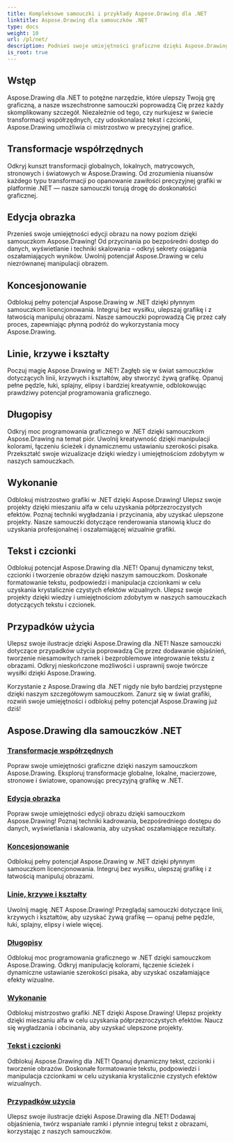 ```yaml
---
title: Kompleksowe samouczki i przykłady Aspose.Drawing dla .NET
linktitle: Aspose.Drawing dla samouczków .NET
type: docs
weight: 10
url: /pl/net/
description: Podnieś swoje umiejętności graficzne dzięki Aspose.Drawing dla .NET! Od precyzyjnych transformacji współrzędnych po dynamiczny tekst i czcionki — nasze samouczki uwalniają pełny potencjał grafiki.
is_root: true
---
```


## Wstęp

Aspose.Drawing dla .NET to potężne narzędzie, które ulepszy Twoją grę graficzną, a nasze wszechstronne samouczki poprowadzą Cię przez każdy skomplikowany szczegół. Niezależnie od tego, czy nurkujesz w świecie transformacji współrzędnych, czy udoskonalasz tekst i czcionki, Aspose.Drawing umożliwia ci mistrzostwo w precyzyjnej grafice.

## Transformacje współrzędnych
Odkryj kunszt transformacji globalnych, lokalnych, matrycowych, stronowych i światowych w Aspose.Drawing. Od zrozumienia niuansów każdego typu transformacji po opanowanie zawiłości precyzyjnej grafiki w platformie .NET — nasze samouczki torują drogę do doskonałości graficznej.

## Edycja obrazka
Przenieś swoje umiejętności edycji obrazu na nowy poziom dzięki samouczkom Aspose.Drawing! Od przycinania po bezpośredni dostęp do danych, wyświetlanie i techniki skalowania – odkryj sekrety osiągania oszałamiających wyników. Uwolnij potencjał Aspose.Drawing w celu niezrównanej manipulacji obrazem.

## Koncesjonowanie
Odblokuj pełny potencjał Aspose.Drawing w .NET dzięki płynnym samouczkom licencjonowania. Integruj bez wysiłku, ulepszaj grafikę i z łatwością manipuluj obrazami. Nasze samouczki poprowadzą Cię przez cały proces, zapewniając płynną podróż do wykorzystania mocy Aspose.Drawing.

## Linie, krzywe i kształty
Poczuj magię Aspose.Drawing w .NET! Zagłęb się w świat samouczków dotyczących linii, krzywych i kształtów, aby stworzyć żywą grafikę. Opanuj pełne pędzle, łuki, splajny, elipsy i bardziej kreatywnie, odblokowując prawdziwy potencjał programowania graficznego.

## Długopisy
Odkryj moc programowania graficznego w .NET dzięki samouczkom Aspose.Drawing na temat piór. Uwolnij kreatywność dzięki manipulacji kolorami, łączeniu ścieżek i dynamicznemu ustawianiu szerokości pisaka. Przekształć swoje wizualizacje dzięki wiedzy i umiejętnościom zdobytym w naszych samouczkach.

## Wykonanie
Odblokuj mistrzostwo grafiki w .NET dzięki Aspose.Drawing! Ulepsz swoje projekty dzięki mieszaniu alfa w celu uzyskania półprzezroczystych efektów. Poznaj techniki wygładzania i przycinania, aby uzyskać ulepszone projekty. Nasze samouczki dotyczące renderowania stanowią klucz do uzyskania profesjonalnej i oszałamiającej wizualnie grafiki.

## Tekst i czcionki
Odblokuj potencjał Aspose.Drawing dla .NET! Opanuj dynamiczny tekst, czcionki i tworzenie obrazów dzięki naszym samouczkom. Doskonałe formatowanie tekstu, podpowiedzi i manipulacja czcionkami w celu uzyskania krystalicznie czystych efektów wizualnych. Ulepsz swoje projekty dzięki wiedzy i umiejętnościom zdobytym w naszych samouczkach dotyczących tekstu i czcionek.

## Przypadków użycia
Ulepsz swoje ilustracje dzięki Aspose.Drawing dla .NET! Nasze samouczki dotyczące przypadków użycia poprowadzą Cię przez dodawanie objaśnień, tworzenie niesamowitych ramek i bezproblemowe integrowanie tekstu z obrazami. Odkryj nieskończone możliwości i usprawnij swoje twórcze wysiłki dzięki Aspose.Drawing.

Korzystanie z Aspose.Drawing dla .NET nigdy nie było bardziej przystępne dzięki naszym szczegółowym samouczkom. Zanurz się w świat grafiki, rozwiń swoje umiejętności i odblokuj pełny potencjał Aspose.Drawing już dziś!

## Aspose.Drawing dla samouczków .NET
### [Transformacje współrzędnych](./coordinate-transformations/)
Popraw swoje umiejętności graficzne dzięki naszym samouczkom Aspose.Drawing. Eksploruj transformacje globalne, lokalne, macierzowe, stronowe i światowe, opanowując precyzyjną grafikę w .NET.
### [Edycja obrazka](./image-editing/)
Popraw swoje umiejętności edycji obrazu dzięki samouczkom Aspose.Drawing! Poznaj techniki kadrowania, bezpośredniego dostępu do danych, wyświetlania i skalowania, aby uzyskać oszałamiające rezultaty.
### [Koncesjonowanie](./licensing/)
Odblokuj pełny potencjał Aspose.Drawing w .NET dzięki płynnym samouczkom licencjonowania. Integruj bez wysiłku, ulepszaj grafikę i z łatwością manipuluj obrazami.
### [Linie, krzywe i kształty](./lines-curves-and-shapes/)
Uwolnij magię .NET Aspose.Drawing! Przeglądaj samouczki dotyczące linii, krzywych i kształtów, aby uzyskać żywą grafikę — opanuj pełne pędzle, łuki, splajny, elipsy i wiele więcej.
### [Długopisy](./pens/)
Odblokuj moc programowania graficznego w .NET dzięki samouczkom Aspose.Drawing. Odkryj manipulację kolorami, łączenie ścieżek i dynamiczne ustawianie szerokości pisaka, aby uzyskać oszałamiające efekty wizualne.
### [Wykonanie](./rendering/)
Odblokuj mistrzostwo grafiki .NET dzięki Aspose.Drawing! Ulepsz projekty dzięki mieszaniu alfa w celu uzyskania półprzezroczystych efektów. Naucz się wygładzania i obcinania, aby uzyskać ulepszone projekty.
### [Tekst i czcionki](./text-and-fonts/)
Odblokuj Aspose.Drawing dla .NET! Opanuj dynamiczny tekst, czcionki i tworzenie obrazów. Doskonałe formatowanie tekstu, podpowiedzi i manipulacja czcionkami w celu uzyskania krystalicznie czystych efektów wizualnych.
### [Przypadków użycia](./use-cases/)
Ulepsz swoje ilustracje dzięki Aspose.Drawing dla .NET! Dodawaj objaśnienia, twórz wspaniałe ramki i płynnie integruj tekst z obrazami, korzystając z naszych samouczków.